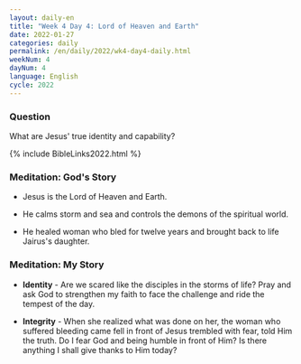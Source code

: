 ```yaml
---
layout: daily-en
title: "Week 4 Day 4: Lord of Heaven and Earth"
date: 2022-01-27
categories: daily
permalink: /en/daily/2022/wk4-day4-daily.html
weekNum: 4
dayNum: 4
language: English
cycle: 2022
---
```


### Question     
What are Jesus' true identity and capability?

{% include BibleLinks2022.html %} 

### Meditation: God's Story   
+ Jesus is the Lord of Heaven and Earth. 

+ He calms storm and sea and controls the demons of the spiritual world. 

+ He healed woman who bled for twelve years and brought back to life Jairus's daughter. 

### Meditation: My Story   
+ **Identity** - Are we scared like the disciples in the storms of life? Pray and ask God to strengthen my faith to face the challenge and ride the tempest of the day. 

+ **Integrity** - When she realized what was done on her, the woman who suffered bleeding came fell in front of Jesus trembled with fear, told Him the truth. Do I fear God and being humble in front of Him? Is there anything I shall give thanks to Him today? 
